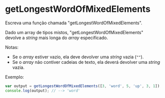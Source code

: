 # getLongestWordOfMixedElements

Escreva uma função chamada "getLongestWordOfMixedElements".

Dado um array de tipos mistos, "getLongestWordOfMixedElements" devolve a
_string_ mais longa do _array_ especificado.

Notas:

* Se o _array_ estiver vazio, ela deve devolver uma _string_ vazia \(`""`\).
* Se o _array_ não contiver cadeias de texto, ela deverá devolver uma
  _string_ vazia.

Exemplo:

```javascript
var output = getLongestWordOfMixedElements([3, 'word', 5, 'up', 3, 1]);
console.log(output); // --> 'word'
```
